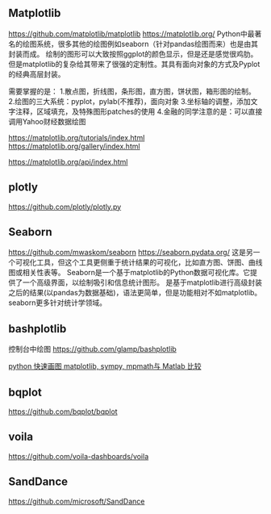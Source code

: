 ## Matplotlib
https://github.com/matplotlib/matplotlib
https://matplotlib.org/
Python中最著名的绘图系统，很多其他的绘图例如seaborn（针对pandas绘图而来）也是由其封装而成。
绘制的图形可以大致按照ggplot的颜色显示，但是还是感觉很鸡肋。但是matplotlib的复杂给其带来了很强的定制性。其具有面向对象的方式及Pyplot的经典高层封装。

需要掌握的是：
1.散点图，折线图，条形图，直方图，饼状图，箱形图的绘制。
2.绘图的三大系统：pyplot，pylab(不推荐)，面向对象
3.坐标轴的调整，添加文字注释，区域填充，及特殊图形patches的使用
4.金融的同学注意的是：可以直接调用Yahoo财经数据绘图

https://matplotlib.org/tutorials/index.html
https://matplotlib.org/gallery/index.html

https://matplotlib.org/api/index.html

## plotly
https://github.com/plotly/plotly.py

## Seaborn
https://github.com/mwaskom/seaborn
https://seaborn.pydata.org/
这是另一个可视化工具，但这个工具更侧重于统计结果的可视化，比如直方图、饼图、曲线图或相关性表等。
Seaborn是一个基于matplotlib的Python数据可视化库。它提供了一个高级界面，以绘制吸引和信息统计图形。
是基于matplotlib进行高级封装之后的结果(以pandas为数据基础)，语法更简单，但是功能相对不如matplotlib。seaborn更多针对统计学领域。


## bashplotlib
控制台中绘图
https://github.com/glamp/bashplotlib

[python 快速画图 matplotlib, sympy, mpmath与 Matlab 比较](https://blog.csdn.net/robert_chen1988/article/details/80465255)


## bqplot
https://github.com/bqplot/bqplot


## voila
https://github.com/voila-dashboards/voila

## SandDance
https://github.com/microsoft/SandDance

